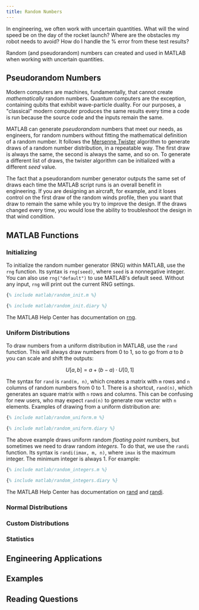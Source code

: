 ```yaml
---
title: Random Numbers
---
```


In engineering, we often work with uncertain quantities.
What will the wind speed be on the day of the rocket launch?
Where are the obstacles my robot needs to avoid?
How do I handle the % error from these test results?

Random (and pseudorandom) numbers can created and used in MATLAB when working with uncertain quantities.

## Pseudorandom Numbers

Modern computers are machines, fundamentally, that cannot create *mathematically* random numbers.
Quantum computers are the exception, containing qubits that exhibit wave-particle duality.
For our purposes, a "classical" modern computer produces the same results every time a code is run because the source code and the inputs remain the same.

MATLAB can generate *pseudorandom* numbers that meet our needs, as engineers, for random numbers without fitting the mathematical definition of a random number.
It follows the [Mersenne Twister](https://blogs.mathworks.com/cleve/2015/04/17/random-number-generator-mersenne-twister/#4785d541-7c1d-4a09-be7d-067b628acf19) algorithm to generate draws of a random number distribution, in a repeatable way.
The first draw is always the same, the second is always the same, and so on.
To generate a different list of draws, the twister algorithm can be initialized with a different *seed* value.

The fact that a pseudorandom number generator outputs the same set of draws each time the MATLAB script runs is an overall benefit in engineering.
If you are designing an aircraft, for example, and it loses control on the first draw of the random winds profile, then you want that draw to remain the same while you try to improve the design.
If the draws changed every time, you would lose the ability to troubleshoot the design in that wind condition.

## MATLAB Functions

### Initializing

To initialize the random number generator (RNG) within MATLAB, use the `rng` function.
Its syntax is `rng(seed)`, where `seed` is a nonnegative integer.
You can also use `rng("default")` to use MATLAB's default seed.
Without any input, `rng` will print out the current RNG settings.

```matlab
{% include matlab/random_init.m %}
```

```matlab
{% include matlab/random_init.diary %}
```

The MATLAB Help Center has documentation on 
[rng](https://www.mathworks.com/help/matlab/ref/rng.html).

### Uniform Distributions

To draw numbers from a uniform distribution in MATLAB, use the `rand` function.
This will always draw numbers from 0 to 1, so to go from $a$ to $b$ you can scale and shift the outputs:

$$ U[a, b] = a + (b - a) \cdot U[0, 1] $$

The syntax for `rand` is `rand(m, n)`, which creates a matrix with `m` rows and `n` columns of random numbers from 0 to 1.
There is a shortcut, `rand(n)`, which generates an square matrix with `n` rows and columns.
This can be confusing for new users, who may expect `rand(n)` to generate row vector with `n` elements.
Examples of drawing from a uniform distribution are:

```matlab
{% include matlab/random_uniform.m %}
```

```matlab
{% include matlab/random_uniform.diary %}
```

The above example draws uniform random *floating point* numbers, but sometimes we need to draw random *integers*.
To do that, we use the `randi` function.
Its syntax is `randi(imax, m, n)`, where `imax` is the maximum integer.
The minimum integer is always 1.
For example:

```matlab
{% include matlab/random_integers.m %}
```

```matlab
{% include matlab/random_integers.diary %}
```

The MATLAB Help Center has documentation on 
[rand](https://www.mathworks.com/help/matlab/ref/double.rand.html) and
[randi](https://www.mathworks.com/help/matlab/ref/double.randi.html).

### Normal Distributions

### Custom Distributions

### Statistics

## Engineering Applications

## Examples

## Reading Questions

